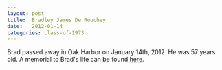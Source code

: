 ```yaml
---
layout: post
title:  Bradley James De Rouchey
date:   2012-01-14
categories: class-of-1973
---
```

Brad passed away in Oak Harbor on January 14th, 2012. He was 57 years old. A memorial to Brad's life can be found [here](http://tinyurl.com/o6u3jss).
